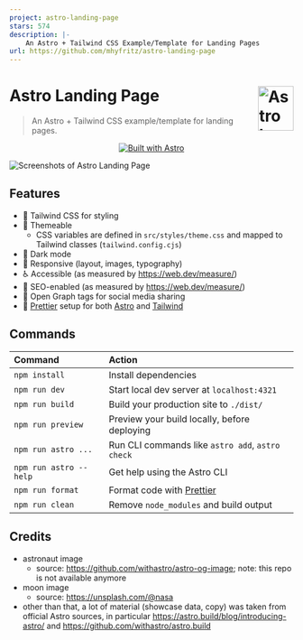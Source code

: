 ```yaml
---
project: astro-landing-page
stars: 574
description: |-
    An Astro + Tailwind CSS Example/Template for Landing Pages
url: https://github.com/mhyfritz/astro-landing-page
---
```


# Astro Landing Page <picture><source media="(prefers-color-scheme: dark)" srcset="https://astro.build/assets/press/astro-icon-light.png"><source media="(prefers-color-scheme: light)" srcset="https://astro.build/assets/press/astro-icon-dark.png"><img align="right" valign="center" height="79" width="63" src="https://astro.build/assets/press/astro-icon-dark.png" alt="Astro logo" /></picture>

> An Astro + Tailwind CSS example/template for landing pages.

<div align="center">

[![Built with Astro](https://astro.badg.es/v2/built-with-astro/small.svg)](https://astro.build)

</div>

![Screenshots of Astro Landing Page](screenshots.jpg)

## Features

- 💨 Tailwind CSS for styling
- 🎨 Themeable
  - CSS variables are defined in `src/styles/theme.css` and mapped to Tailwind classes (`tailwind.config.cjs`)
- 🌙 Dark mode
- 📱 Responsive (layout, images, typography)
- ♿ Accessible (as measured by https://web.dev/measure/)
- 🔎 SEO-enabled (as measured by https://web.dev/measure/)
- 🔗 Open Graph tags for social media sharing
- 💅 [Prettier](https://prettier.io/) setup for both [Astro](https://github.com/withastro/prettier-plugin-astro) and [Tailwind](https://github.com/tailwindlabs/prettier-plugin-tailwindcss)

## Commands

| Command                | Action                                            |
| :--------------------- | :------------------------------------------------ |
| `npm install`          | Install dependencies                              |
| `npm run dev`          | Start local dev server at `localhost:4321`        |
| `npm run build`        | Build your production site to `./dist/`           |
| `npm run preview`      | Preview your build locally, before deploying      |
| `npm run astro ...`    | Run CLI commands like `astro add`, `astro check`  |
| `npm run astro --help` | Get help using the Astro CLI                      |
| `npm run format`       | Format code with [Prettier](https://prettier.io/) |
| `npm run clean`        | Remove `node_modules` and build output            |

## Credits

- astronaut image
  - source: https://github.com/withastro/astro-og-image; note: this repo is not available anymore
- moon image
  - source: https://unsplash.com/@nasa
- other than that, a lot of material (showcase data, copy) was taken from official Astro sources, in particular https://astro.build/blog/introducing-astro/ and https://github.com/withastro/astro.build


